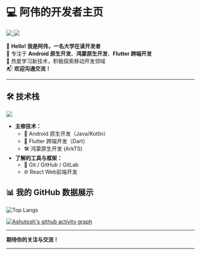 <h1>💻 阿伟的开发者主页</h1>
<p>
    <a title="My Blog Site" target="_blank" href="https://blog.csdn.net/weixin_75207021">
        <img src="https://img.shields.io/badge/Blog-https%3A%2F%2Fblog.csdn.net%2Fweixin_75207021-blue?labelColor=FB5531" />
    </a>
  <a title="Bilibili" target="_blank" href="https://space.bilibili.com/471714355">
        <img src="https://img.shields.io/badge/BiliBili-https%3A%2F%2Fspace.bilibili.com%2F471714355-blue?labelColor=FF769F" />
    </a>
</p>

👋 **Hello! 我是阿伟，一名大学在读开发者**  
🎯 专注于 **Android 原生开发**、**鸿蒙原生开发**、**Flutter 跨端开发**  
📖 热爱学习新技术，积极探索移动开发领域  
📬 **欢迎沟通交流！**


---

## 🛠️ 技术栈
<a href="https://skillicons.dev">
<img src="https://skillicons.dev/icons?i=androidstudio,flutter,java,kotlin,dart,react,html,css,js,linux,git,vscode,idea,md" />
</a>

- **主修技术：**
  - 🌟 Android 原生开发（Java/Kotlin）
  - 🚀 Flutter 跨端开发（Dart）
  - 🛠️ 鸿蒙原生开发 (ArkTS)
- **了解的工具与框架：**
  - 🔧 Git / GitHub / GitLab
  - 🌐 React Web前端开发
 
## 📊 我的 GitHub 数据展示


![Top Langs](https://github-readme-stats.vercel.app/api/top-langs/?username=bitByte404&layout=compact&theme=tokyonight)

[![Ashutosh's github activity graph](https://github-readme-activity-graph.vercel.app/graph?username=bitByte404&theme=vue)](https://github.com/bitByte404/github-readme-activity-graph)

---

**期待你的关注与交流！**

---
